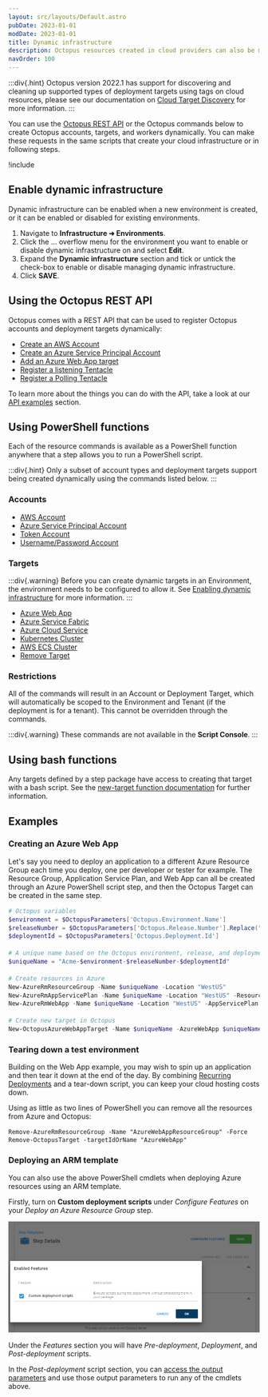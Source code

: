 ```yaml
---
layout: src/layouts/Default.astro
pubDate: 2023-01-01
modDate: 2023-01-01
title: Dynamic infrastructure
description: Octopus resources created in cloud providers can also be modeled in Octopus using service messages and scripts, which form part of dynamic infrastructure.
navOrder: 100
---
```


:::div{.hint}
Octopus version 2022.1 has support for discovering and cleaning up supported types of deployment targets using tags on cloud resources, please see our documentation on [Cloud Target Discovery](/docs/infrastructure/deployment-targets/cloud-target-discovery) for more information.
:::

You can use the [Octopus REST API](/docs/octopus-rest-api) or the Octopus commands below to create Octopus accounts, targets, and workers dynamically. You can make these requests in the same scripts that create your cloud infrastructure or in following steps.

!include <create-deployment-targets-hint>

## Enable dynamic infrastructure

Dynamic infrastructure can be enabled when a new environment is created, or it can be enabled or disabled for existing environments.

1. Navigate to **Infrastructure ➜ Environments**.
1. Click the ... overflow menu for the environment you want to enable or disable dynamic infrastructure on and select **Edit**.
1. Expand the **Dynamic infrastructure** section and tick or untick the check-box to enable or disable managing dynamic infrastructure.
1. Click **SAVE**.

## Using the Octopus REST API

Octopus comes with a REST API that can be used to register Octopus accounts and deployment targets dynamically:

- [Create an AWS Account](/docs/octopus-rest-api/examples/accounts/create-aws-account)
- [Create an Azure Service Principal Account](/docs/octopus-rest-api/examples/accounts/create-azure-service-principal)
- [Add an Azure Web App target](/docs/octopus-rest-api/examples/deployment-targets/add-azure-web-app)
- [Register a listening Tentacle](/docs/octopus-rest-api/examples/deployment-targets/register-listening-tentacle)
- [Register a Polling Tentacle](/docs/octopus-rest-api/examples/deployment-targets/register-polling-tentacle)

To learn more about the things you can do with the API, take a look at our [API examples](/docs/octopus-rest-api/examples) section.

## Using PowerShell functions

Each of the resource commands is available as a PowerShell function anywhere that a step allows you to run a PowerShell script.

:::div{.hint}
Only a subset of account types and deployment targets support being created dynamically using the commands listed below.
:::

### Accounts

- [AWS Account](/docs/infrastructure/deployment-targets/dynamic-infrastructure/aws-accounts)
- [Azure Service Principal Account](/docs/infrastructure/deployment-targets/dynamic-infrastructure/azure-accounts)
- [Token Account](/docs/infrastructure/deployment-targets/dynamic-infrastructure/token-accounts)
- [Username/Password Account](/docs/infrastructure/deployment-targets/dynamic-infrastructure/username-password-accounts)

### Targets

:::div{.warning}
Before you can create dynamic targets in an Environment, the environment needs to be configured to allow it. See [Enabling dynamic infrastructure](/docs/infrastructure/deployment-targets/dynamic-infrastructure/#enable-dynamic-infrastructure) for more information.
:::

- [Azure Web App](/docs/infrastructure/deployment-targets/dynamic-infrastructure/azure-web-app-target)
- [Azure Service Fabric](/docs/infrastructure/deployment-targets/dynamic-infrastructure/azure-service-fabric-target)
- [Azure Cloud Service](/docs/infrastructure/deployment-targets/dynamic-infrastructure/azure-cloud-service-target)
- [Kubernetes Cluster](/docs/infrastructure/deployment-targets/dynamic-infrastructure/kubernetes-target)
- [AWS ECS Cluster](/docs/infrastructure/deployment-targets/dynamic-infrastructure/new-octopustarget)
- [Remove Target](/docs/infrastructure/deployment-targets/dynamic-infrastructure/remove-octopustarget)

### Restrictions

All of the commands will result in an Account or Deployment Target, which will automatically be scoped to the Environment and Tenant (if the deployment is for a tenant).
This cannot be overridden through the commands.

:::div{.warning}
These commands are not available in the **Script Console**.
:::

## Using bash functions

Any targets defined by a step package have access to creating that target with a bash script. See the [new-target function documentation](/docs/infrastructure/deployment-targets/dynamic-infrastructure/new-octopustarget) for further information.

## Examples

### Creating an Azure Web App

Let's say you need to deploy an application to a different Azure Resource Group each time you deploy, one per developer or tester for example. The Resource Group, Application Service Plan, and Web App can all be created through an Azure PowerShell script step, and then the Octopus Target can be created in the same step.

```powershell
# Octopus variables
$environment = $OctopusParameters['Octopus.Environment.Name']
$releaseNumber = $OctopusParameters['Octopus.Release.Number'].Replace(".", "-")
$deploymentId = $OctopusParameters['Octopus.Deployment.Id']

# A unique name based on the Octopus environment, release, and deployment
$uniqueName = "Acme-$environment-$releaseNumber-$deploymentId"

# Create resources in Azure
New-AzureRmResourceGroup -Name $uniqueName -Location "WestUS"
New-AzureRmAppServicePlan -Name $uniqueName -Location "WestUS" -ResourceGroupName $uniqueName -Tier Free
New-AzureRmWebApp -Name $uniqueName -Location "WestUS" -AppServicePlan $uniqueName -ResourceGroupName $uniqueName

# Create new target in Octopus
New-OctopusAzureWebAppTarget -Name $uniqueName -AzureWebApp $uniqueName -AzureResourceGroupName $uniqueName -OctopusAccountIdOrName "my-octopus-azure-serviceprincipal-account" -OctopusRoles "acme-web"
```

### Tearing down a test environment

Building on the Web App example, you may wish to spin up an application and then tear it down at the end of the day. By combining [Recurring Deployments](https://octopus.com/blog/recurring-deployments) and a tear-down script, you can keep your cloud hosting costs down.

Using as little as two lines of PowerShell you can remove all the resources from Azure and Octopus:

```
Remove-AzureRmResourceGroup -Name "AzureWebAppResourceGroup" -Force
Remove-OctopusTarget -targetIdOrName "AzureWebApp"
```

### Deploying an ARM template

You can also use the above PowerShell cmdlets when deploying Azure resources using an ARM template.

Firstly, turn on **Custom deployment scripts** under _Configure Features_ on your _Deploy an Azure Resource Group_ step.

![Configure features on ARM template step](/docs/infrastructure/deployment-targets/dynamic-infrastructure/arm-template-step-configure-features.png "width=500")

Under the _Features_ section you will have _Pre-deployment_, _Deployment_, and _Post-deployment_ scripts.

In the _Post-deployment_ script section, you can [access the output parameters](/docs/runbooks/runbook-examples/azure/resource-groups/#DeployusinganAzureResourceGroupTemplate-AccessingARMtemplateoutputparameters) and use those output parameters to run any of the cmdlets above.
